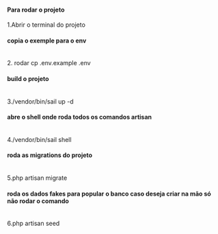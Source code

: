<h4>Para rodar o projeto</h4>
1.Abrir o terminal do projeto 
<br>
<h4>copia o exemple para o env</h4>
<br>
2. rodar cp .env.example .env
<br>
<h4>build o projeto</h4>
<br>
3./vendor/bin/sail up -d
<br>
<h4>abre o shell onde roda todos os comandos artisan</h4>
<br>
4./vendor/bin/sail shell
<br>
<h4>roda as migrations do projeto</h4>
<br>
5.php artisan migrate
<br>
<h4>roda os dados fakes para popular o banco caso deseja criar na mão só não rodar o comando</h4>
<br>
6.php artisan seed
